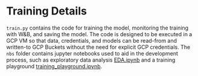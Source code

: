 # Training Details

`train.py` contains the code for training the model, monitoring the training with W&B, and saving the model. The code is designed to be executed in a GCP VM so that data, credentials, and models can be read-from and written-to GCP Buckets without the need for explicit GCP credentials. The `nbs` folder contains jupyter notebooks used to aid in the development process, such as exploratory data analysis [EDA.ipynb](https://github.com/BavarianToolbox/MLOps-midterm/blob/main/train/nbs/EDA.ipynb) and a training playground [training_playground.ipynb](https://github.com/BavarianToolbox/MLOps-midterm/blob/main/train/nbs/training_playground.ipynb).